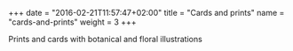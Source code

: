+++
date = "2016-02-21T11:57:47+02:00"
title = "Cards and prints"
name = "cards-and-prints"
weight = 3
+++

Prints and cards with botanical and floral illustrations
